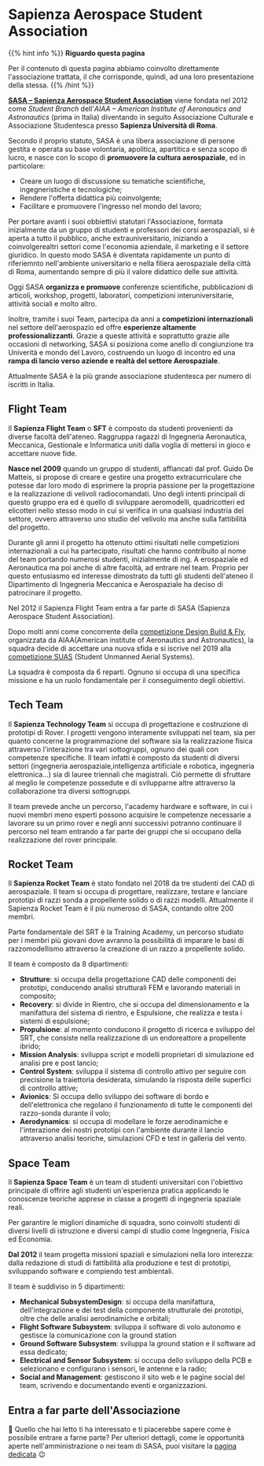 # Sapienza Aerospace Student Association

{{% hint info %}}
<i class="fa-solid fa-circle-info" style="color: #74C0FC;"></i> **Riguardo questa pagina**

Per il contenuto di questa pagina abbiamo coinvolto direttamente l'associazione trattata, il che corrisponde, quindi, ad una loro presentazione della stessa.
{{% /hint %}}

[**SASA – Sapienza Aerospace Student Association**](https://www.sasa-aerospace.it/) viene fondata nel 2012 come _Student Branch_ dell'_AIAA – American Institute of Aeronautics and Astronautics_ (prima in Italia) diventando in seguito Associazione Culturale e Associazione Studentesca presso **Sapienza Università di Roma**.

Secondo il proprio statuto, SASA è una libera associazione di persone gestita e operata su base volontaria, apolitica, apartitica e senza scopo di lucro, e nasce con lo scopo di **promuovere la cultura aerospaziale**, ed in particolare:

- Creare un luogo di discussione su tematiche scientifiche, ingegneristiche e tecnologiche;
- Rendere l'offerta didattica più coinvolgente;
- Facilitare e promuovere l'ingresso nel mondo del lavoro;

Per portare avanti i suoi obbiettivi statutari l'Associazione, formata inizialmente da un gruppo di studenti e professori dei corsi aerospaziali, si è aperta a tutto il pubblico, anche extrauniversitario, iniziando a coinvolgerealtri settori come l'economia aziendale, il marketing e il settore giuridico. In questo modo SASA è diventata rapidamente un punto di riferiemnto nell'ambiente universitario e nella filiera aerospaziale della città di Roma, aumentando sempre di più il valore didattico delle sue attività.

Oggi SASA **organizza e promuove** conferenze scientifiche, pubblicazioni di articoli, workshop, progetti, laboratori, competizioni interuniversitarie, attività sociali e molto altro.

Inoltre, tramite i suoi Team, partecipa da anni a **competizioni internazionali** nel settore dell'aerospazio ed offre **esperienze altamente professionalizzanti**. Grazie a queste attività e soprattutto grazie alle occasioni di networking, SASA si posiziona come anello di congiunzione tra Univerità e mondo del Lavoro,  costruendo un luogo di incontro ed una **rampa di lancio verso aziende e realtà del settore Aerospaziale**.

Attualmente SASA è la più grande associazione studentesca per numero di iscritti in Italia.

## Flight Team

Il **Sapienza Flight Team** o **SFT** è composto da studenti provenienti da diverse facoltà dell'ateneo. 
Raggruppa ragazzi di Ingegneria Aeronautica, Meccanica, Gestionale e Informatica uniti dalla voglia di mettersi in gioco e accettare nuove fide.

**Nasce nel 2009** quando un gruppo di studenti, affiancati dal prof. Guido De Matteis, si propose di creare e gestire una progetto extracurriculare che potesse dar loro modo di esprimere la propria passione per la progettazione e la realizzazione di velivoli radiocomandati. Uno degli intenti principali di questo gruppo era ed è quello di sviluppare aeromodelli, quadricotteri ed elicotteri nello stesso modo in cui si verifica in una qualsiasi industria del settore, ovvero attraverso uno studio del velivolo ma anche sulla fattibilità del progetto.

Durante gli anni il progetto ha ottenuto ottimi risultati nelle competizioni internazionali a cui ha partecipato, risultati che hanno contribuito al nome del team portando numerosi studenti, inizialmente di ing. A erospaziale ed Aeronautica ma poi anche di altre facoltà, ad entrare nel team. Proprio per questo entusiasmo ed interesse dimostrato da tutti gli studenti dell'ateneo il Dipartimento di Ingegneria Meccanica e Aerospaziale ha deciso di patrocinare il progetto.

Nel 2012 il Sapienza Flight Team entra a far parte di SASA (Sapienza Aerospace Student Association).

Dopo molti anni come concorrente della [competizione Design Build & Fly](https://www.aiaa.org/dbf), organizzata da AIAA(American institute of Aeronautics and Astronautics), la squadra decide di accettare una nuova sfida e si iscrive nel 2019 alla [competizione SUAS](https://suas-competition.org/competitions) (Student Unmanned Aerial Systems).

La squadra è composta da 6 reparti. Ognuno si occupa di una specifica missione e ha un ruolo fondamentale per il conseguimento degli obiettivi.

## Tech Team

Il **Sapienza Technology Team** si occupa di progettazione e costruzione di prototipi di Rover. I progetti vengono interamente sviluppati nel team, sia per quanto concerne la programmazione del software sia la realizzazione fisica attraverso l'interazione tra vari sottogruppi, ognuno dei quali con competenze specifiche. Il team infatti è composto da studenti di diversi settori (ingegneria aerospaziale,intelligenza artificiale e robotica, ingegneria elettronica…) sia di lauree triennali che magistrali. Ciò permette di sfruttare al meglio le competenze possedute e di svilupparne altre attraverso la collaborazione tra diversi sottogruppi.

Il team prevede anche un percorso, l'academy hardware e software, in cui i nuovi membri meno esperti possono acquisire le competenze necessarie a lavorare su un primo rover e negli anni successivi potranno continuare il percorso nel team entrando a far parte dei gruppi che si occupano della realizzazione del rover principale.

## Rocket Team

Il **Sapienza Rocket Team** è stato fondato nel 2018 da tre studenti del CAD di aerospaziale. Il team si occupa di progettare, realizzare, testare e lanciare prototipi di razzi sonda a propellente solido o di razzi modelli. Attualmente il Sapienza Rocket Team è il più numeroso di SASA, contando oltre 200 membri. 

Parte fondamentale del SRT è la Training Academy, un percorso studiato per i membri più giovani dove avranno la possibilità di imparare le basi di razzomodellismo attraverso la creazione di un razzo a propellente solido.

Il team è composto da 8 dipartimenti:
- **Strutture**: si occupa della progettazione CAD delle componenti dei prototipi, conducendo analisi strutturali FEM e lavorando materiali in composito;
- **Recovery**: si divide in Rientro, che si occupa del dimensionamento e la manifattura del sistema di rientro, e Espulsione, che realizza e testa i sistemi di espulsione;
- **Propulsione**: al momento conducono il progetto di ricerca e sviluppo del SRT, che consiste nella realizzazione di un endoreattore a propellente ibrido;
- **Mission Analysis**: sviluppa script e modelli proprietari di simulazione ed analisi pre e post lancio;
- **Control System**: sviluppa il sistema di controllo attivo per seguire con precisione la traiettoria desiderata, simulando la risposta delle superfici di controllo attive;
- **Avionics**: Si occupa dello sviluppo dei software di bordo e dell'elettronica che regolano il funzionamento di tutte le componenti del razzo-sonda durante il volo;
- **Aerodynamics**: si occupa di modellare le forze aerodinamiche e l'interazione dei nostri prototipi con l'ambiente durante il lancio attraverso analisi teoriche, simulazioni CFD e test in galleria del vento.

## Space Team

Il **Sapienza Space Team** è un team di studenti universitari con l'obiettivo principale di offrire agli studenti un'esperienza pratica applicando le conoscenze teoriche apprese in classe a progetti di ingegneria spaziale reali.

Per garantire le migliori dinamiche di squadra, sono coinvolti studenti di diversi livelli di istruzione e diversi campi di studio come Ingegneria, Fisica ed Economia.

**Dal 2012** il team progetta missioni spaziali e simulazioni nella loro interezza: dalla redazione di studi di fattibilità alla produzione e test di prototipi, sviluppando software e compiendo test ambientali.

Il team è suddiviso in 5 dipartimenti:
- **Mechanical SubsystemDesign**: si occupa della manifattura, dell'integrazione e dei test della componente strutturale dei prototipi, oltre che delle analisi aerodinamiche e orbitali;
- **Flight Software Subsystem**: sviluppa il software di volo autonomo e gestisce la comunicazione con la ground station 
- **Ground Software Subsystem**: sviluppa la ground station e il software ad essa dedicato;
- **Electrical and Sensor Subsystem**: si occupa dello sviluppo della PCB e selezionano e configurano i sensori, le antenne e la radio;
- **Social and Management**: gestiscono il sito web e le pagine social del team, scrivendo e documentando eventi e organizzazioni.

## Entra a far parte dell'Associazione

🚀 Quello che hai letto ti ha interessato e ti piacerebbe sapere come è possibile entrare a farne parte? Per ulteriori dettagli, come le opportunità aperte nell'amministrazione o nei team di SASA, puoi visitare la [pagina dedicata](https://www.sasa-aerospace.it/opportunities/) 😉